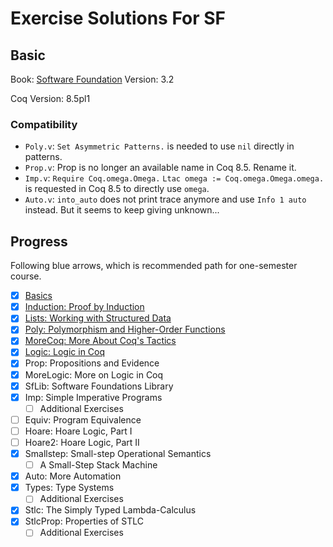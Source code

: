 # Exercise Solutions For SF

## Basic

Book: [Software Foundation](https://www.cis.upenn.edu/~bcpierce/sf/current/)
Version: 3.2

Coq Version: 8.5pl1

### Compatibility

- `Poly.v`: `Set Asymmetric Patterns.` is needed to use `nil` directly in patterns.
- `Prop.v`: Prop is no longer an available name in Coq 8.5. Rename it.
- `Imp.v`:
`Require Coq.omega.Omega.`
`Ltac omega := Coq.omega.Omega.omega.`
is requested in Coq 8.5 to directly use `omega`.
- `Auto.v`: `into_auto` does not print trace anymore and use `Info 1 auto` instead. But it seems to keep giving unknown...

## Progress

Following blue arrows, which is recommended path for one-semester course.

- [x] [Basics](./exercises/Basics.v)
- [x] [Induction: Proof by Induction](./exercises/Induction.v)
- [x] [Lists: Working with Structured Data](./exercises/Lists.v)
- [x] [Poly: Polymorphism and Higher-Order Functions](./exercises/Poly.v)
- [x] [MoreCoq: More About Coq's Tactics](./exercises/MoreCoq.v)
- [x] [Logic: Logic in Coq](./exercises/Logic.v)
- [x] Prop: Propositions and Evidence
- [x] MoreLogic: More on Logic in Coq
- [x] SfLib: Software Foundations Library
- [x] Imp: Simple Imperative Programs
  - [ ] Additional Exercises
- [ ] Equiv: Program Equivalence
- [ ] Hoare: Hoare Logic, Part I
- [ ] Hoare2: Hoare Logic, Part II
- [x] Smallstep: Small-step Operational Semantics
  - [ ] A Small-Step Stack Machine
- [x] Auto: More Automation
- [x] Types: Type Systems
  - [ ] Additional Exercises
- [x] Stlc: The Simply Typed Lambda-Calculus
- [x] StlcProp: Properties of STLC
  - [ ] Additional Exercises
